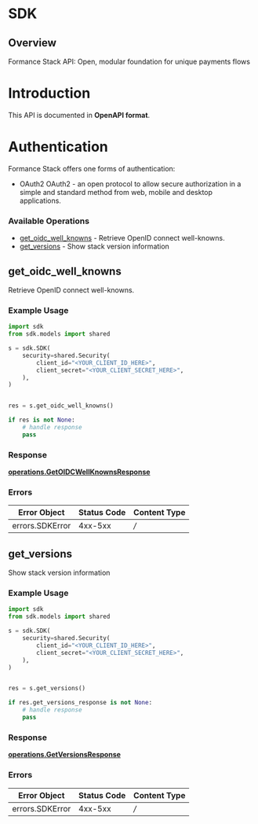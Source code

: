 # SDK

## Overview

Formance Stack API: Open, modular foundation for unique payments flows

# Introduction
This API is documented in **OpenAPI format**.

# Authentication
Formance Stack offers one forms of authentication:
  - OAuth2
OAuth2 - an open protocol to allow secure authorization in a simple
and standard method from web, mobile and desktop applications.
<SecurityDefinitions />


### Available Operations

* [get_oidc_well_knowns](#get_oidc_well_knowns) - Retrieve OpenID connect well-knowns.
* [get_versions](#get_versions) - Show stack version information

## get_oidc_well_knowns

Retrieve OpenID connect well-knowns.

### Example Usage

```python
import sdk
from sdk.models import shared

s = sdk.SDK(
    security=shared.Security(
        client_id="<YOUR_CLIENT_ID_HERE>",
        client_secret="<YOUR_CLIENT_SECRET_HERE>",
    ),
)


res = s.get_oidc_well_knowns()

if res is not None:
    # handle response
    pass

```

### Response

**[operations.GetOIDCWellKnownsResponse](../../models/operations/getoidcwellknownsresponse.md)**

### Errors

| Error Object    | Status Code     | Content Type    |
| --------------- | --------------- | --------------- |
| errors.SDKError | 4xx-5xx         | */*             |


## get_versions

Show stack version information

### Example Usage

```python
import sdk
from sdk.models import shared

s = sdk.SDK(
    security=shared.Security(
        client_id="<YOUR_CLIENT_ID_HERE>",
        client_secret="<YOUR_CLIENT_SECRET_HERE>",
    ),
)


res = s.get_versions()

if res.get_versions_response is not None:
    # handle response
    pass

```

### Response

**[operations.GetVersionsResponse](../../models/operations/getversionsresponse.md)**

### Errors

| Error Object    | Status Code     | Content Type    |
| --------------- | --------------- | --------------- |
| errors.SDKError | 4xx-5xx         | */*             |

